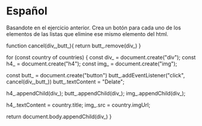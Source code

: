 # Español
Basandote en el ejercicio anterior. Crea un botón para cada uno de los elementos de las listas que elimine ese mismo elemento del html.


function cancel(div_,butt_){
return butt_.remove(div_)
}
   

for (const country of countries) {
  const div_ = document.create("div");
   const h4_ = document.create("h4");
   const img_ = document.create("img");

   const butt_ = document.create("button")
   butt_.addEventListener("click", cancel(div_,butt_))
   butt_.textContent = "Delate";
  
  h4_.appendChild(div_);
   butt_.appendChild(div_);
  img_.appendChild(div_);
  
  h4_.textContent = country.title;
   img_.src = country.imgUrl;
  
   return  document.body.appendChild(div_)
}
